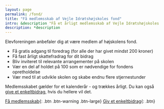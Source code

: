 ```yaml
---
layout: page
permalink: /fond/
title: "Få medlemsskab af Vejle Idrætshøjskoles fond"
intro: &description "Få et årligt medlemsskab af Vejle Idrætshøjskoles fond og vær med til at sikre endnu flere stjernestunder på skolen."
description: *description
---
```


Elevforeningen anbefaler dig at være medlem af højskolens fond.

- Få gratis adgang til foredrag (for alle der har givet mindst 200 kroner)
- Få fast årligt skattefradrag for dit bidrag
- Bliv inviteret til relevante arrangementer på skolen
- Vær en del af holdet på 100 som er nødvendige for fondens opretholdelse
- Vær med til at udvikle skolen og skabe endnu flere stjernestunder

Medlemsskabet gælder for et kalenderår - og trækkes årligt. Du kan også [give et enkeltbidrag](http://fond.vih.dk/bidrag/), hvis du hellere vil det.

[Få medlemsskab](http://fond.vih.dk/medlem/){: .btn .btn-warning .btn-large} [Giv et enkeltbidrag](http://fond.vih.dk/bidrag/){: .btn}
